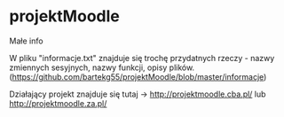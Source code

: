 # projektMoodle
Małe info

W pliku "informacje.txt" znajduje się trochę przydatnych rzeczy - nazwy zmiennych sesyjnych, nazwy funkcji, opisy plików. (https://github.com/bartekg55/projektMoodle/blob/master/informacje)

Działający projekt znajduje się tutaj -> http://projektmoodle.cba.pl/ lub http://projektmoodle.za.pl/
